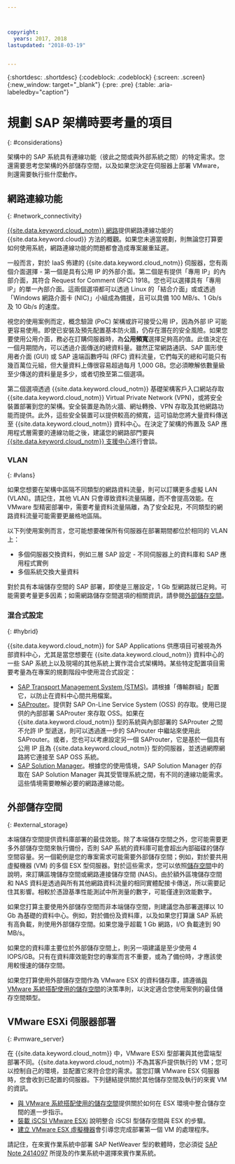 ```yaml
---



copyright:
  years: 2017, 2018
lastupdated: "2018-03-19"


---
```


{:shortdesc: .shortdesc}
{:codeblock: .codeblock}
{:screen: .screen}
{:new_window: target="_blank"}
{:pre: .pre}
{:table: .aria-labeledby="caption"}

# 規劃 SAP 架構時要考量的項目
{: #considerations}

架構中的 SAP 系統具有連線功能（彼此之間或與外部系統之間）的特定需求。您還需要思考您架構的外部儲存空間，以及如果您決定在伺服器上部署 VMware，則還需要執行些什麼動作。

## 網路連線功能
{: #network_connectivity}

[{{site.data.keyword.cloud_notm}} 網路](/docs/infrastructure/sap-netweaver/sap-about.html#ibm_cloud_network)提供網路連線功能的 {{site.data.keyword.cloud}} 方法的概觀。如果您未適當規劃，則無論您打算要如何使用系統，網路連線功能的問題都會造成專案嚴重延遲。 

一般而言，對於 IaaS 佈建的 {{site.data.keyword.cloud_notm}} 伺服器，您有兩個介面選擇 - 第一個是具有公用 IP 的外部介面。第二個是有提供「專用 IP」的內部介面，其符合 Request for Comment (RFC) 1918。您也可以選擇具有「專用 IP」的單一內部介面。這兩個選項都可以透過 Linux 的「結合介面」或或透過「Windows 網路介面卡 (NIC)」小組成為備援，且可以具備 100 MB/s、1 Gb/s 及 10 Gb/s 的速度。

視您的使用案例而定，概念驗證 (PoC) 架構或許可接受公用 IP，因為外部 IP 可能更容易使用。即使已安裝及預先配置基本防火牆，仍存在潛在的安全風險。如果您要使用公用介面，務必在訂購伺服器時，為**公用頻寬**選擇足夠高的值。此值決定在一個月期間內，可以透過介面傳送的總資料量。雖然正常網路通訊、SAP 圖形使用者介面 (GUI) 或 SAP 遠端函數呼叫 (RFC) 資料流量，它們每天的總和可能只有幾百萬位元組，但大量資料上傳很容易超過每月 1,000 GB。您必須瞭解依數量級至少傳送的資料量是多少，或者切換至第二個選項。

第二個選項透過 {{site.data.keyword.cloud_notm}} 基礎架構客戶入口網站存取 {{site.data.keyword.cloud_notm}} Virtual Private Network (VPN)，或將安全裝置部署到您的架構。安全裝置是為防火牆、網址轉換、VPN 存取及其他網路功能而提供。此外，這些安全裝置可以提供較高的頻寬，這可協助您將大量資料傳送至 {{site.data.keyword.cloud_notm}} 資料中心。在決定了架構的佈置及 SAP 應用程式層需要的連線功能之後，建議您的網路部門要與 [{{site.data.keyword.cloud_notm}} 支援中心](https://console.bluemix.net/docs/get-support/howtogetsupport.html#getting-customer-support)進行會談。

### VLAN
{: #vlans}

如果您想要在架構中區隔不同類型的網路資料流量，則可以訂購更多虛擬 LAN (VLAN)。請記住，其他 VLAN 只會導致資料流量隔離，而不會提高效能。在 VMware 型精密部署中，需要考量資料流量隔離，為了安全起見，不同類型的網路資料流量可能需要更嚴格地區隔。

以下列使用案例而言，您可能想要確保所有伺服器在部署期間都位於相同的 VLAN 上：
  *	多個伺服器交換資料，例如三層 SAP 設定 - 不同伺服器上的資料庫和 SAP 應用程式實例
  *	多個系統交換大量資料

對於具有本端儲存空間的 SAP 部署，即使是三層設定，1 Gb 型網路就已足夠。可能需要考量更多因素；如需網路儲存空間選項的相關資訊，請參閱[外部儲存空間](/docs/infrastructure/sap-netweaver/sap-considerations.html#external_storage)。

### 混合式設定
{: #hybrid}

{{site.data.keyword.cloud_notm}} for SAP Applications 供應項目可被視為外部資料中心，尤其是當您想要在 {{site.data.keyword.cloud_notm}} 資料中心的一些 SAP 系統上以及現場的其他系統上實作混合式架構時。某些特定配置項目需要考量為在專案的規劃階段中使用混合式設定：

  *	[SAP Transport Management System (STMS)](https://help.sap.com/saphelp_me60/helpdata/en/c4/6045377b52253de10000009b38f889/frameset.htm)。請根據「傳輸群組」配置它，以防止在資料中心間共用檔案。
  *	[SAProuter](https://support.sap.com/en/tools/connectivity-tools/saprouter.html)。提供對 SAP On-Line Service System (OSS) 的存取。使用已提供的內部部署 SAProuter 來存取 OSS。如果在 {{site.data.keyword.cloud_notm}} 型的系統與內部部署的 SAProuter 之間不允許 IP 型遞送，則可以透過進一步的 SAProuter 中繼站來使用此 SAProuter。或者，您也可以考慮設定另一個 SAProuter，它是基於一個具有公用 IP 且為 {{site.data.keyword.cloud_notm}} 型的伺服器，並透過網際網路將它連接至 SAP OSS 系統。
  *	[SAP Solution Manager](https://support.sap.com/en/solution-manager.html)。根據您的使用情境，SAP Solution Manager 的存取在 SAP Solution Manager 與其受管理系統之間，有不同的連線功能需求。這些情境需要瞭解必要的網路連線功能。  

## 外部儲存空間
{: #external_storage}

本端儲存空間提供資料庫部署的最佳效能。除了本端儲存空間之外，您可能需要更多外部儲存空間來執行備份，否則 SAP 系統的資料庫可能會超出內部磁碟的儲存空間容量。另一個範例是您的專案需求可能需要外部儲存空間；例如，對於要共用虛擬機器 (VM) 的多個 ESX 型伺服器。對於這些需求，您可以依照[儲存空間](/docs/infrastructure/sap-netweaver/sap-general-iaas-concepts.html#storage)中的說明，來訂購區塊儲存空間或網路連接儲存空間 (NAS)。由於額外區塊儲存空間和 NAS 資料是透過與所有其他網路資料流量的相同實體配接卡傳送，所以需要記住其影響。相較於憑證基準性能測試中所測量的數字，可能僅達到效能數字。

如果您打算主要使用外部儲存空間而非本端儲存空間，則建議您為部署選擇以 10 Gb 為基礎的資料中心。例如，對於備份及資料庫，以及如果您打算讓 SAP 系統有高負載，則使用外部儲存空間。如果您幾乎超載 1 Gb 網路，I/O 負載達到 90 MB/s。

如果您的資料庫主要位於外部儲存空間上，則另一項建議是至少使用 4 IOPS/GB。只有在資料庫效能對您的專案而言不重要，或為了備份時，才應該使用較慢速的儲存空間。

如果您打算使用外部儲存空間作為 VMware ESX 的資料儲存庫，請遵循[與 VMware 系統搭配使用的儲存空間](https://console.bluemix.net/docs/infrastructure/vmware/select-storage-option-use-vmware.html#storage-to-use-with-vmware-systems)的決策準則，以決定適合您使用案例的最佳儲存空間類型。

## VMware ESXi 伺服器部署
{: #vmware_server}

在 {{site.data.keyword.cloud_notm}} 中，VMware ESXi 型部署與其他雲端型部署不同。{{site.data.keyword.cloud_notm}} 不為其客戶提供執行的 VM；您可以控制自己的環境，並配置它來符合您的需求。當您訂購 VMware ESX 伺服器時，您會收到已配置的伺服器。下列鏈結提供關於其他儲存空間及執行的來賓 VM 的資訊。

  *	[與 VMware 系統搭配使用的儲存空間](https://console.bluemix.net/docs/infrastructure/vmware/select-storage-option-use-vmware.html#storage-to-use-with-vmware-systems)提供關於如何在 ESX 環境中整合儲存空間的進一步指示。
  * [裝載 iSCSI VMware ESXi](https://console.bluemix.net/docs/infrastructure/vmware/mounting-iscsi-vmware-esxi.html#mounting-iscsi-vmware-esxi) 說明整合 iSCSI 型儲存空間與 ESX 的步驟。
  * [建立 VMware ESX 虛擬機器](https://console.bluemix.net/docs/infrastructure/vmware/vmware-esx-create-virtual-machine.html#creating-a-vmware-esx-virtual-machine)會引導您完成部署第一個 VM 的處理程序。

請記住，在來賓作業系統中部署 SAP NetWeaver 型的軟體時，您必須從 [SAP Note 2414097](https://launchpad.support.sap.com/#/notes/2414097) 所提及的作業系統中選擇來賓作業系統。
